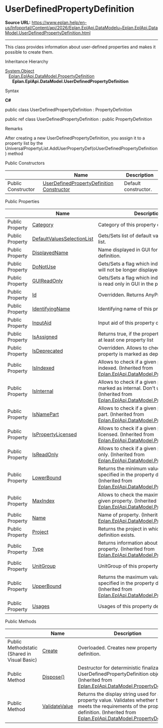 # UserDefinedPropertyDefinition

**Source URL:** https://www.eplan.help/en-us/Infoportal/Content/api/2026/Eplan.EplApi.DataModelu~Eplan.EplApi.DataModel.UserDefinedPropertyDefinition.html

---

This class provides information about user-defined properties and makes it possible to create them.

Inheritance Hierarchy

[System.Object](#)  
   [Eplan.EplApi.DataModel.PropertyDefinition](Eplan.EplApi.DataModelu~Eplan.EplApi.DataModel.PropertyDefinition.html)  
      **Eplan.EplApi.DataModel.UserDefinedPropertyDefinition**

Syntax

**C#**



public class UserDefinedPropertyDefinition : PropertyDefinition

public ref class UserDefinedPropertyDefinition : public PropertyDefinition


Remarks

After creating a new UserDefinedPropertyDefinition, you assign it to a property list by the UniversalPropertyList.AddUserPropertyDef(oUserDefinedPropertyDefinition) method

Public Constructors

|  | Name | Description |
| --- | --- | --- |
| Public Constructor | [UserDefinedPropertyDefinition Constructor](Eplan.EplApi.DataModelu~Eplan.EplApi.DataModel.UserDefinedPropertyDefinition~_ctor().html) | Default constructor. |



Public Properties

|  | Name | Description |
| --- | --- | --- |
| Public Property | [Category](Eplan.EplApi.DataModelu~Eplan.EplApi.DataModel.UserDefinedPropertyDefinition~Category.html) | Category of this property definition. |
| Public Property | [DefaultValuesSelectionList](Eplan.EplApi.DataModelu~Eplan.EplApi.DataModel.UserDefinedPropertyDefinition~DefaultValuesSelectionList.html) | Gets/Sets list of default values for selection list. |
| Public Property | [DisplayedName](Eplan.EplApi.DataModelu~Eplan.EplApi.DataModel.UserDefinedPropertyDefinition~DisplayedName.html) | Name displayed in GUI for this property definition. |
| Public Property | [DoNotUse](Eplan.EplApi.DataModelu~Eplan.EplApi.DataModel.UserDefinedPropertyDefinition~DoNotUse.html) | Gets/Sets a flag which indicates if property will not be longer displayed in project. |
| Public Property | [GUIReadOnly](Eplan.EplApi.DataModelu~Eplan.EplApi.DataModel.UserDefinedPropertyDefinition~GUIReadOnly.html) | Gets/Sets a flag which indicates if property is read only in GUI in the project. |
| Public Property | [Id](Eplan.EplApi.DataModelu~Eplan.EplApi.DataModel.UserDefinedPropertyDefinition~Id.html) | Overridden. Returns AnyPropertyId. |
| Public Property | [IdentifyingName](Eplan.EplApi.DataModelu~Eplan.EplApi.DataModel.UserDefinedPropertyDefinition~IdentifyingName.html) | Identifying name of this property definition. |
| Public Property | [InputAid](Eplan.EplApi.DataModelu~Eplan.EplApi.DataModel.UserDefinedPropertyDefinition~InputAid.html) | Input aid of this property definition. |
| Public Property | [IsAssigned](Eplan.EplApi.DataModelu~Eplan.EplApi.DataModel.UserDefinedPropertyDefinition~IsAssigned.html) | Returns true, if the property is assigned to at least one property list |
| Public Property | [IsDeprecated](Eplan.EplApi.DataModelu~Eplan.EplApi.DataModel.UserDefinedPropertyDefinition~IsDeprecated.html) | Overridden. Allows to check if a given property is marked as deprecated. |
| Public Property | [IsIndexed](Eplan.EplApi.DataModelu~Eplan.EplApi.DataModel.PropertyDefinition~IsIndexed.html) | Allows to check if a given property is indexed. (Inherited from [Eplan.EplApi.DataModel.PropertyDefinition](Eplan.EplApi.DataModelu~Eplan.EplApi.DataModel.PropertyDefinition.html)) |
| Public Property | [IsInternal](Eplan.EplApi.DataModelu~Eplan.EplApi.DataModel.PropertyDefinition~IsInternal.html) | Allows to check if a given property is marked as internal. Don't use this property. (Inherited from [Eplan.EplApi.DataModel.PropertyDefinition](Eplan.EplApi.DataModelu~Eplan.EplApi.DataModel.PropertyDefinition.html)) |
| Public Property | [IsNamePart](Eplan.EplApi.DataModelu~Eplan.EplApi.DataModel.PropertyDefinition~IsNamePart.html) | Allows to check if a given property is name part. (Inherited from [Eplan.EplApi.DataModel.PropertyDefinition](Eplan.EplApi.DataModelu~Eplan.EplApi.DataModel.PropertyDefinition.html)) |
| Public Property | [IsPropertyLicensed](Eplan.EplApi.DataModelu~Eplan.EplApi.DataModel.PropertyDefinition~IsPropertyLicensed.html) | Allows to check if a given property is licensed. (Inherited from [Eplan.EplApi.DataModel.PropertyDefinition](Eplan.EplApi.DataModelu~Eplan.EplApi.DataModel.PropertyDefinition.html)) |
| Public Property | [IsReadOnly](Eplan.EplApi.DataModelu~Eplan.EplApi.DataModel.PropertyDefinition~IsReadOnly.html) | Allows to check if a given property is read-only. (Inherited from [Eplan.EplApi.DataModel.PropertyDefinition](Eplan.EplApi.DataModelu~Eplan.EplApi.DataModel.PropertyDefinition.html)) |
| Public Property | [LowerBound](Eplan.EplApi.DataModelu~Eplan.EplApi.DataModel.PropertyDefinition~LowerBound.html) | Returns the minimum value of a property specified in the property definition. (Inherited from [Eplan.EplApi.DataModel.PropertyDefinition](Eplan.EplApi.DataModelu~Eplan.EplApi.DataModel.PropertyDefinition.html)) |
| Public Property | [MaxIndex](Eplan.EplApi.DataModelu~Eplan.EplApi.DataModel.PropertyDefinition~MaxIndex.html) | Allows to check the maximum index of a given property. (Inherited from [Eplan.EplApi.DataModel.PropertyDefinition](Eplan.EplApi.DataModelu~Eplan.EplApi.DataModel.PropertyDefinition.html)) |
| Public Property | [Name](Eplan.EplApi.DataModelu~Eplan.EplApi.DataModel.PropertyDefinition~Name.html) | Name of property. (Inherited from [Eplan.EplApi.DataModel.PropertyDefinition](Eplan.EplApi.DataModelu~Eplan.EplApi.DataModel.PropertyDefinition.html)) |
| Public Property | [Project](Eplan.EplApi.DataModelu~Eplan.EplApi.DataModel.UserDefinedPropertyDefinition~Project.html) | Returns the project in which this property definition exists. |
| Public Property | [Type](Eplan.EplApi.DataModelu~Eplan.EplApi.DataModel.PropertyDefinition~Type.html) | Returns information about the type of the property. (Inherited from [Eplan.EplApi.DataModel.PropertyDefinition](Eplan.EplApi.DataModelu~Eplan.EplApi.DataModel.PropertyDefinition.html)) |
| Public Property | [UnitGroup](Eplan.EplApi.DataModelu~Eplan.EplApi.DataModel.UserDefinedPropertyDefinition~UnitGroup.html) | UnitGroup of this property definition. |
| Public Property | [UpperBound](Eplan.EplApi.DataModelu~Eplan.EplApi.DataModel.PropertyDefinition~UpperBound.html) | Returns the maximum value of a property specified in the property definition. (Inherited from [Eplan.EplApi.DataModel.PropertyDefinition](Eplan.EplApi.DataModelu~Eplan.EplApi.DataModel.PropertyDefinition.html)) |
| Public Property | [Usages](Eplan.EplApi.DataModelu~Eplan.EplApi.DataModel.UserDefinedPropertyDefinition~Usages.html) | Usages of this property definition. |



Public Methods

|  | Name | Description |
| --- | --- | --- |
| Public Methodstatic (Shared in Visual Basic) | [Create](Eplan.EplApi.DataModelu~Eplan.EplApi.DataModel.UserDefinedPropertyDefinition~Create.html) | Overloaded. Creates new property definition. |
| Public Method | [Dispose()](Eplan.EplApi.DataModelu~Eplan.EplApi.DataModel.PropertyDefinition~Dispose().html) | Destructor for deterministic finalization of UserDefinedPropertyDefinition object. (Inherited from [Eplan.EplApi.DataModel.PropertyDefinition](Eplan.EplApi.DataModelu~Eplan.EplApi.DataModel.PropertyDefinition.html)) |
| Public Method | [ValidateValue](Eplan.EplApi.DataModelu~Eplan.EplApi.DataModel.PropertyDefinition~ValidateValue.html) | Returns the display string used for a given property value. Validates whether the value meets the requirements of the property definition. (Inherited from [Eplan.EplApi.DataModel.PropertyDefinition](Eplan.EplApi.DataModelu~Eplan.EplApi.DataModel.PropertyDefinition.html)) |


